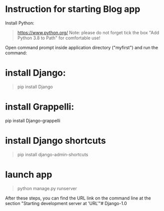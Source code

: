 # Instruction for starting Blog app


Install Python:
> https://www.python.org/
Note: please do not forget tick the box "Add Python 3.8 to Path" for comfortable use!

Open command prompt inside application directory ("myfirst") and run the command:
# install Django:
> pip install Django
# install Grappelli:
pip install Django-grappelli
# install Django shortcuts
> pip install django-admin-shortcuts
# launch app
> python manage.py runserver

After these steps, you can find the URL link on the command line at the section "Starting development server at 'URL'"#   D j a n g o - 1 . 0 
 
 